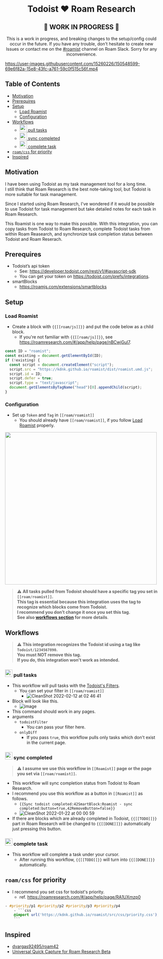 <div align="center">
  <h1>Todoist ❤️ Roam Research</h1>
  <h2>🚧 WORK IN PROGRESS 🚧</h2>
  <p>
  This is a work in progress, and breaking changes to the setup/config could occur in the future. 
  If you have any trouble, don't hesitate to create new Issues or contact me on the <a href="https://roamresearch.slack.com/archives/C03318RAN72">#roamist</a> channel on Roam Slack. Sorry for any inconvenience.
  </p>
</div>

https://user-images.githubusercontent.com/15260226/150548599-69e6f82a-15e8-43fc-a761-59c0f515c56f.mp4

## Table of Contents

* [Motivation](#motivation)
* [Prerequires](#prerequires)
* [Setup](#setup)
  * [Load Roamist](#load-roamist)
  * [Configuration](#configuration)
* [Workflows](#workflows)
  * [<img width="24px" src="https://user-images.githubusercontent.com/15260226/150349798-b326f4fa-7d66-48ed-bdca-ee6bd1885765.png" /> pull tasks](#<img-width="24px"-src="https://user-images.githubusercontent.com/15260226/150349798-b326f4fa-7d66-48ed-bdca-ee6bd1885765.png"-/>-pull-tasks)
  * [<img width="24px" src="https://user-images.githubusercontent.com/15260226/150349798-b326f4fa-7d66-48ed-bdca-ee6bd1885765.png" /> sync completed](#<img-width="24px"-src="https://user-images.githubusercontent.com/15260226/150349798-b326f4fa-7d66-48ed-bdca-ee6bd1885765.png"-/>-sync-completed)
  * [<img width="24px" src="https://user-images.githubusercontent.com/15260226/150349798-b326f4fa-7d66-48ed-bdca-ee6bd1885765.png" /> complete task](#<img-width="24px"-src="https://user-images.githubusercontent.com/15260226/150349798-b326f4fa-7d66-48ed-bdca-ee6bd1885765.png"-/>-complete-task)
* [`roam/css` for priority](#`roam/css`-for-priority)
* [Inspired](#inspired)

## Motivation

I have been using Todoist as my task management tool for a long time.  
I still think that Roam Research is the best note-taking tool, but Todoist is more suitable for task management.

Since I started using Roam Research, I've wondered if it would be possible to use Todoist for task management but take detailed notes for each task in Roam Research.

This Roamist is one way to make this possible. With this integration, you can copy tasks from Todoist to Roam Research, complete Todoist tasks from within Roam Reasearch, and synchronize task completion status between Todoist and Roam Reserach.

## Prerequires

- Todoist’s api token
  - See: https://developer.todoist.com/rest/v1/#javascript-sdk
  - You can get your token on https://todoist.com/prefs/integrations.
- smartBlocks
  - https://roamjs.com/extensions/smartblocks

## Setup

### Load Roamist

- Create a block with `{{[[roam/js]]}}` and put the code below as a child block.
  - If you're not familiar with `{{[[roam/js]]}}`, see https://roamresearch.com/#/app/help/page/nBCwjGuI7.

```javascript
const ID = "roamist";
const existing = document.getElementById(ID);
if (!existing) {
  const script = document.createElement("script");
  script.src = "https://kdnk.github.io/roamist/dist/roamist.umd.js";
  script.id = ID;
  script.defer = true;
  script.type = "text/javascript";
  document.getElementsByTagName("head")[0].appendChild(script);
}
```


### Configuration

- Set up `Token` and `Tag` in `[[roam/roamist]]`
  - You should already have `[[roam/roamist]]`, if you follow [Load Roamist](#load-roamist) properly.

<img width="500px" src="https://user-images.githubusercontent.com/15260226/153557453-fd92289b-b418-44dc-8d45-b297ab422f76.png" />

> :warning: **All tasks pulled from Todoist should have a specific tag you set in `[[roam/roamist]]`.**  
> **This tag is essential because this integration uses the tag to recognize which blocks come from Todoist.**  
> **I recommend you don’t change it once you set this tag.**  
> **See also [workflows section](https://github.com/kdnk/roamist/blob/main/README.md#workflows) for more details**.

## Workflows

> :warning: **This integration recognizes the Todoist id using a tag like `Todoist/1234567890`.**  
> **You must NOT remove this tag.**  
> **If you do, this integration won't work as intended.**

### <img width="24px" src="https://user-images.githubusercontent.com/15260226/150349798-b326f4fa-7d66-48ed-bdca-ee6bd1885765.png" /> pull tasks

- This workflow will pull tasks with the [Todoist's Filters](https://todoist.com/help/articles/introduction-to-filters).
  - You can set your filter in `[[roam/roamist]]`
    - ![CleanShot 2022-02-12 at 02 46 41](https://user-images.githubusercontent.com/15260226/153642825-b1afc320-2204-4783-ba60-a52fa64115a5.png)
- Block will look like this.
  - ![image](https://user-images.githubusercontent.com/15260226/150467089-d564ebe3-cded-4bfe-860e-c6e032b93cd2.png)
- This command should work in any pages.
- arguments
  - `todoistFilter`
    - You can pass your filter here.
  - `onlyDiff`
    - If you pass `true`, this workflow pulls only tasks which don't exist in the current page.

### <img width="24px" src="https://user-images.githubusercontent.com/15260226/150349798-b326f4fa-7d66-48ed-bdca-ee6bd1885765.png" /> sync completed

> :warning: **I assume we use this workflow in `[[Roamist]]` page or the page you set via `[[roam/roamist]]`.**

- This workflow will sync completion status from Todoist to Roam Research.
- I recommend you use this workflow as a button in `[[Roamist]]` as follows.
  - `{{Sync todoist completed:42SmartBlock:Roamist - sync completed:button=true,42RemoveButton=false}}`
  - ![CleanShot 2022-01-22 at 00 00 59](https://user-images.githubusercontent.com/15260226/150549391-3d993f6d-2edd-4e8f-bc8b-e7440a4e2236.png)
- If there are blocks which are already completed in Todoist, `{{[[TODO]]}}` part in Roam Research will be changed to `{{[[DONE]]}}` automatically just pressing this button.

### <img width="24px" src="https://user-images.githubusercontent.com/15260226/150349798-b326f4fa-7d66-48ed-bdca-ee6bd1885765.png" /> complete task

- This workflow will complete a task under your cursor.
  - After running this workflow, `{{[[TODO]]}}` will turn into `{{[[DONE]]}}` automatically.

## `roam/css` for priority

- I recommend you set css for todoist's priority.
  - ref. https://roamresearch.com/#/app/help/page/RA1UXmzp0

````css
- #priority/p1 #priority/p2 #priority/p3 #priority/p4
    - ```css
    @import url('https://kdnk.github.io/roamist/src/css/priority.css');
    ```
````

## Inspired

- [dvargas92495/roam42](https://github.com/dvargas92495/roam42)
- [Universal Quick Capture for Roam Research Beta](https://github.com/dvargas92495/SmartBlocks/issues/187)
